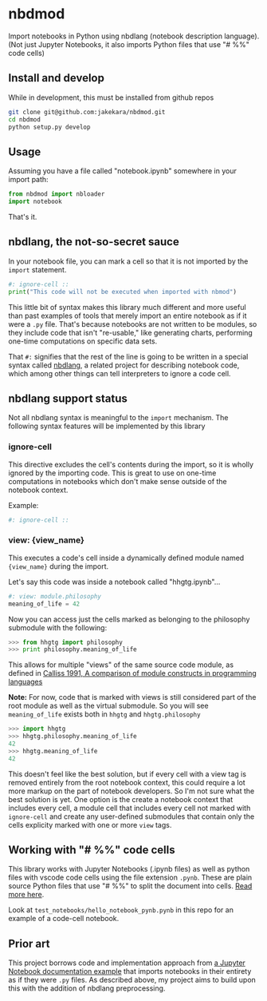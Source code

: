 # nbdmod

Import notebooks in Python using nbdlang (notebook description language). (Not
just Jupyter Notebooks, it also imports Python files that use "# %%" code cells)

## Install and develop

While in development, this must be installed from github repos

```bash
git clone git@github.com:jakekara/nbdmod.git
cd nbdmod
python setup.py develop
```

## Usage

Assuming you have a file called "notebook.ipynb" somewhere in your import path:

```python
from nbdmod import nbloader
import notebook
```

That's it.

## nbdlang, the not-so-secret sauce

In your notebook file, you can mark a cell so that it is not imported by the
`import` statement.

```python
#: ignore-cell ::
print("This code will not be executed when imported with nbmod")
```

This little bit of syntax makes this library much different and more useful than
past examples of tools that merely import an entire notebook as if it were a
`.py` file. That's because notebooks are not written to be modules, so they
include code that isn't "re-usable," like generating charts, performing one-time
computations on specific data sets.

That `#:` signifies that the rest of the line is going to be written in a
special syntax called [nbdlang](https://github.com/jakekara/nbdl/), a related
project for describing notebook code, which among other things can tell
interpreters to ignore a code cell.

## nbdlang support status

Not all nbdlang syntax is meaningful to the `import` mechanism. The following
syntax features will be implemented by this library

### ignore-cell

This directive excludes the cell's contents during the import, so it is wholly
ignored by the importing code. This is great to use on one-time computations in
notebooks which don't make sense outside of the notebook context.

Example:

```python
#: ignore-cell ::
```

### view: {view_name}

This executes a code's cell inside a dynamically defined module named
`{view_name}` during the import.

Let's say this code was inside a notebook called "hhgtg.ipynb"...

```python
#: view: module.philosophy
meaning_of_life = 42
```

Now you can access just the cells marked as belonging to the philosophy
submodule with the following:

```python
>>> from hhgtg import philosophy
>>> print philosophy.meaning_of_life
```

This allows for multiple "views" of the same source code module, as defined in
[Calliss 1991, A comparison of module constructs in programming
languages](https://dl.acm.org/doi/10.1145/122203.122206)

**Note:** For now, code that is marked with views is still considered part of
the root module as well as the virtual submodule. So you will see
`meaning_of_life` exists both in `hhgtg` and `hhgtg.philosophy`

```python
>>> import hhgtg
>>> hhgtg.philosophy.meaning_of_life
42
>>> hhgtg.meaning_of_life
42
```

This doesn't feel like the best solution, but if every cell with a view tag is
removed entirely from the root notebook context, this could require a lot more
markup on the part of notebook developers. So I'm not sure what the best
solution is yet. One option is the create a notebook context that includes every
cell, a module cell that includes every cell not marked with `ignore-cell` and
create any user-defined submodules that contain only the cells explicity marked
with one or more `view` tags.

## Working with "# %%" code cells

This library works with Jupyter Notebooks (.ipynb files) as well as python files
with vscode code cells using the file extension `.pynb`. These are plain source
Python files that use "# %%" to split the document into cells. [Read more
here](https://code.visualstudio.com/docs/python/jupyter-support-py).

Look at `test_notebooks/hello_notebook_pynb.pynb` in this repo for an example of
a code-cell notebook.

## Prior art

This project borrows code and implementation approach from [a Jupyter Notebook
documentation
example](https://jupyter-notebook.readthedocs.io/en/stable/examples/Notebook/Importing%20Notebooks.html)
that imports notebooks in their entirety as if they were `.py` files. As
described above, my project aims to build upon this with the addition of nbdlang
preprocessing.
